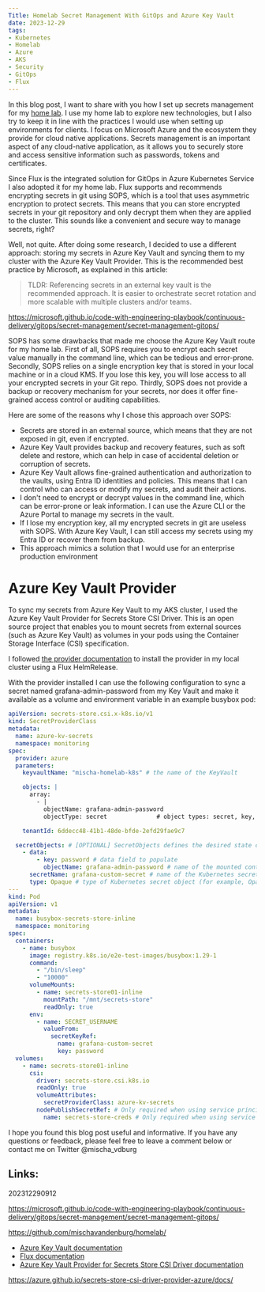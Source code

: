 ```yaml
---
Title: Homelab Secret Management With GitOps and Azure Key Vault
date: 2023-12-29
tags:
- Kubernetes
- Homelab
- Azure
- AKS
- Security
- GitOps
- Flux
---
```


In this blog post, I want to share with you how I set up secrets management for my [home lab](https://github.com/mischavandenburg/homelab/). I use my home lab to explore new technologies, but I also try to keep it in line with the practices I would use when setting up environments for clients. I focus on Microsoft Azure and the ecosystem they provide for cloud native applications. Secrets management is an important aspect of any cloud-native application, as it allows you to securely store and access sensitive information such as passwords, tokens and certificates.

Since Flux is the integrated solution for GitOps in Azure Kubernetes Service I also adopted it for my home lab. Flux supports and recommends encrypting secrets in git using SOPS, which is a tool that uses asymmetric encryption to protect secrets. This means that you can store encrypted secrets in your git repository and only decrypt them when they are applied to the cluster. This sounds like a convenient and secure way to manage secrets, right?

Well, not quite. After doing some research, I decided to use a different approach: storing my secrets in Azure Key Vault and syncing them to my cluster with the Azure Key Vault Provider. This is the recommended best practice by Microsoft, as explained in this article:

>TLDR: Referencing secrets in an external key vault is the recommended approach. It is easier to orchestrate secret rotation and more scalable with multiple clusters and/or teams.

https://microsoft.github.io/code-with-engineering-playbook/continuous-delivery/gitops/secret-management/secret-management-gitops/

SOPS has some drawbacks that made me choose the Azure Key Vault route for my home lab. First of all, SOPS requires you to encrypt each secret value manually in the command line, which can be tedious and error-prone. Secondly, SOPS relies on a single encryption key that is stored in your local machine or in a cloud KMS. If you lose this key, you will lose access to all your encrypted secrets in your Git repo. Thirdly, SOPS does not provide a backup or recovery mechanism for your secrets, nor does it offer fine-grained access control or auditing capabilities.

Here are some of the reasons why I chose this approach over SOPS:

* Secrets are stored in an external source, which means that they are not exposed in git, even if encrypted.
* Azure Key Vault provides backup and recovery features, such as soft delete and restore, which can help in case of accidental deletion or corruption of secrets.
* Azure Key Vault allows fine-grained authentication and authorization to the vaults, using Entra ID identities and policies. This means that I can control who can access or modify my secrets, and audit their actions.
* I don't need to encrypt or decrypt values in the command line, which can be error-prone or leak information. I can use the Azure CLI or the Azure Portal to manage my secrets in the vault.
* If I lose my encryption key, all my encrypted secrets in git are useless with SOPS. With Azure Key Vault, I can still access my secrets using my Entra ID or recover them from backup.
* This approach mimics a solution that I would use for an enterprise production environment

# Azure Key Vault Provider

To sync my secrets from Azure Key Vault to my AKS cluster, I used the Azure Key Vault Provider for Secrets Store CSI Driver. This is an open source project that enables you to mount secrets from external sources (such as Azure Key Vault) as volumes in your pods using the Container Storage Interface (CSI) specification.

I followed [the provider documentation](https://azure.github.io/secrets-store-csi-driver-provider-azure/docs/) to install the provider in my local cluster using a Flux HelmRelease.

With the provider installed I can use the following configuration to sync a secret named grafana-admin-password from my Key Vault and make it available as a volume and environment variable in an example busybox pod:


```yaml
apiVersion: secrets-store.csi.x-k8s.io/v1
kind: SecretProviderClass
metadata:
  name: azure-kv-secrets
  namespace: monitoring
spec:
  provider: azure
  parameters:
    keyvaultName: "mischa-homelab-k8s" # the name of the KeyVault

    objects: |
      array:
        - |
          objectName: grafana-admin-password
          objectType: secret              # object types: secret, key, or cert

    tenantId: 6ddecc48-41b1-48de-bfde-2efd29fae9c7

  secretObjects: # [OPTIONAL] SecretObjects defines the desired state of synced Kubernetes secret objects
    - data:
        - key: password # data field to populate
          objectName: grafana-admin-password # name of the mounted content to sync; this could be the object name or the object alias
      secretName: grafana-custom-secret # name of the Kubernetes secret object
      type: Opaque # type of Kubernetes secret object (for example, Opaque, kubernetes.io/tls)
---
kind: Pod
apiVersion: v1
metadata:
  name: busybox-secrets-store-inline
  namespace: monitoring
spec:
  containers:
    - name: busybox
      image: registry.k8s.io/e2e-test-images/busybox:1.29-1
      command:
        - "/bin/sleep"
        - "10000"
      volumeMounts:
        - name: secrets-store01-inline
          mountPath: "/mnt/secrets-store"
          readOnly: true
      env:
        - name: SECRET_USERNAME
          valueFrom:
            secretKeyRef:
              name: grafana-custom-secret
              key: password
  volumes:
    - name: secrets-store01-inline
      csi:
        driver: secrets-store.csi.k8s.io
        readOnly: true
        volumeAttributes:
          secretProviderClass: azure-kv-secrets
        nodePublishSecretRef: # Only required when using service principal mode
          name: secrets-store-creds # Only required when using service principal mode. The name of the Kubernetes secret that contains the service principal credentials to access keyvault.
```

I hope you found this blog post useful and informative. If you have any questions or feedback, please feel free to leave a comment below or contact me on Twitter @mischa_vdburg

## Links:

202312290912

https://microsoft.github.io/code-with-engineering-playbook/continuous-delivery/gitops/secret-management/secret-management-gitops/

https://github.com/mischavandenburg/homelab/


- [Azure Key Vault documentation](https://docs.microsoft.com/en-us/azure/key-vault/)
- [Flux documentation](https://fluxcd.io/docs/)
- [Azure Key Vault Provider for Secrets Store CSI Driver documentation](https://learn.microsoft.com/en-us/azure/aks/csi-secrets-store-driver)

https://azure.github.io/secrets-store-csi-driver-provider-azure/docs/

